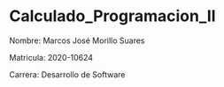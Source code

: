 # Calculado_Programacion_II
Nombre: Marcos José Morillo Suares 

Matricula: 2020-10624 

Carrera: Desarrollo de Software

